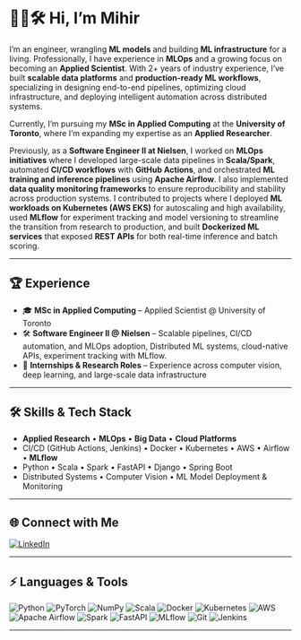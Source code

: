 # 👨‍💻🛠 Hi, I’m Mihir
I’m an engineer, wrangling **ML models** and building **ML infrastructure** for a living. Professionally, I have experience in **MLOps** and a growing focus on becoming an **Applied Scientist**. With 2+ years of industry experience, I’ve built **scalable data platforms** and **production-ready ML workflows**, specializing in designing end-to-end pipelines, optimizing cloud infrastructure, and deploying intelligent automation across distributed systems.

Currently, I’m pursuing my **MSc in Applied Computing** at the **University of Toronto**, where I’m expanding my expertise as an **Applied Researcher**.

Previously, as a **Software Engineer II at Nielsen**, I worked on **MLOps initiatives** where I developed large-scale data pipelines in **Scala/Spark**, automated **CI/CD workflows** with **GitHub Actions**, and orchestrated **ML training and inference pipelines** using **Apache Airflow**. I also implemented **data quality monitoring frameworks** to ensure reproducibility and stability across production systems. I contributed to projects where I deployed **ML workloads on Kubernetes (AWS EKS)** for autoscaling and high availability, used **MLflow** for experiment tracking and model versioning to streamline the transition from research to production, and built **Dockerized ML services** that exposed **REST APIs** for both real-time inference and batch scoring.  

---

## 🏆 Experience  

- 🎓 **MSc in Applied Computing** – Applied Scientist @ University of Toronto  
- 🛠️ **Software Engineer II @ Nielsen** – Scalable pipelines, CI/CD automation, and MLOps adoption, Distributed ML systems, cloud-native APIs, experiment tracking with MLflow.
- 🤖 **Internships & Research Roles** – Experience across computer vision, deep learning, and large-scale data infrastructure  

---

## 🛠️ Skills & Tech Stack  

- **Applied Research** • **MLOps** • **Big Data** • **Cloud Platforms**  
- CI/CD (GitHub Actions, Jenkins) • Docker • Kubernetes • AWS • Airflow • **MLflow**  
- Python • Scala • Spark • FastAPI • Django • Spring Boot  
- Distributed Systems • Computer Vision • ML Model Deployment & Monitoring  

---

## 🌐 Connect with Me  

[![LinkedIn](https://img.shields.io/badge/LinkedIn-0077B5?style=for-the-badge&logo=linkedin&logoColor=white)](https://www.linkedin.com/in/mihirshah0114)

---

## ⚡ Languages & Tools  

![Python](https://img.shields.io/badge/Python-3776AB?style=for-the-badge&logo=python&logoColor=white) 
![PyTorch](https://img.shields.io/badge/PyTorch-EE4C2C?style=for-the-badge&logo=pytorch&logoColor=white) 
![NumPy](https://img.shields.io/badge/NumPy-013243?style=for-the-badge&logo=numpy&logoColor=white) 
![Scala](https://img.shields.io/badge/Scala-DC322F?style=for-the-badge&logo=scala&logoColor=white) 
![Docker](https://img.shields.io/badge/Docker-2496ED?style=for-the-badge&logo=docker&logoColor=white) 
![Kubernetes](https://img.shields.io/badge/Kubernetes-326CE5?style=for-the-badge&logo=kubernetes&logoColor=white) 
![AWS](https://img.shields.io/badge/AWS-232F3E?style=for-the-badge&logo=amazonaws&logoColor=white) 
![Apache Airflow](https://img.shields.io/badge/Apache_Airflow-017CEE?style=for-the-badge&logo=apacheairflow&logoColor=white) 
![Spark](https://img.shields.io/badge/Spark-E25A1C?style=for-the-badge&logo=apachespark&logoColor=white) 
![FastAPI](https://img.shields.io/badge/FastAPI-009688?style=for-the-badge&logo=fastapi&logoColor=white) 
![MLflow](https://img.shields.io/badge/MLflow-0194E2?style=for-the-badge&logo=mlflow&logoColor=white) 
![Git](https://img.shields.io/badge/Git-F05032?style=for-the-badge&logo=git&logoColor=white) 
![Jenkins](https://img.shields.io/badge/Jenkins-D24939?style=for-the-badge&logo=jenkins&logoColor=white) 


---
